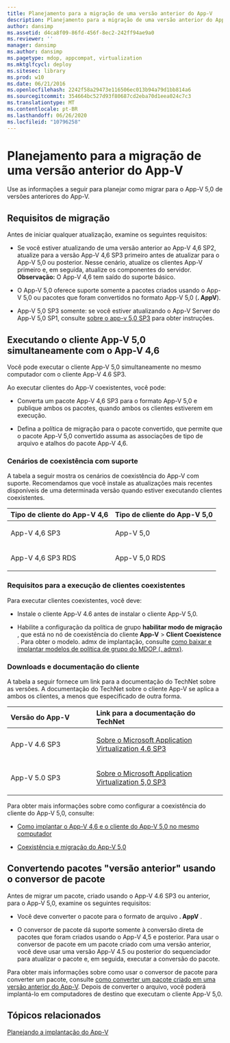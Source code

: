 ```yaml
---
title: Planejamento para a migração de uma versão anterior do App-V
description: Planejamento para a migração de uma versão anterior do App-V
author: dansimp
ms.assetid: d4ca8f09-86fd-456f-8ec2-242ff94ae9a0
ms.reviewer: ''
manager: dansimp
ms.author: dansimp
ms.pagetype: mdop, appcompat, virtualization
ms.mktglfcycl: deploy
ms.sitesec: library
ms.prod: w10
ms.date: 06/21/2016
ms.openlocfilehash: 2242f58a29473e116506ec013b94a79d1bb814a6
ms.sourcegitcommit: 354664bc527d93f80687cd2eba70d1eea024c7c3
ms.translationtype: MT
ms.contentlocale: pt-BR
ms.lasthandoff: 06/26/2020
ms.locfileid: "10796258"
---
```

# Planejamento para a migração de uma versão anterior do App-V


Use as informações a seguir para planejar como migrar para o App-V 5,0 de versões anteriores do App-V.

## Requisitos de migração


Antes de iniciar qualquer atualização, examine os seguintes requisitos:

-   Se você estiver atualizando de uma versão anterior ao App-V 4,6 SP2, atualize para a versão App-V 4,6 SP3 primeiro antes de atualizar para o App-V 5,0 ou posterior. Nesse cenário, atualize os clientes App-V primeiro e, em seguida, atualize os componentes do servidor.
**Observação:** O App-V 4,6 tem saído do suporte básico.

-   O App-V 5,0 oferece suporte somente a pacotes criados usando o App-V 5,0 ou pacotes que foram convertidos no formato App-V 5,0 (**. AppV**).

-   App-V 5,0 SP3 somente: se você estiver atualizando o App-V Server do App-V 5,0 SP1, consulte [sobre o app-v 5,0 SP3](about-app-v-50-sp3.md#bkmk-migrate-to-50sp3) para obter instruções.

## Executando o cliente App-V 5,0 simultaneamente com o App-V 4,6


Você pode executar o cliente App-V 5,0 simultaneamente no mesmo computador com o cliente App-V 4.6 SP3.

Ao executar clientes do App-V coexistentes, você pode:

-   Converta um pacote App-V 4,6 SP3 para o formato App-V 5,0 e publique ambos os pacotes, quando ambos os clientes estiverem em execução.

-   Defina a política de migração para o pacote convertido, que permite que o pacote App-V 5,0 convertido assuma as associações de tipo de arquivo e atalhos do pacote App-V 4,6.

### Cenários de coexistência com suporte

A tabela a seguir mostra os cenários de coexistência do App-V com suporte. Recomendamos que você instale as atualizações mais recentes disponíveis de uma determinada versão quando estiver executando clientes coexistentes.

<table>
<colgroup>
<col width="50%" />
<col width="50%" />
</colgroup>
<thead>
<tr class="header">
<th align="left">Tipo de cliente do App-V 4,6</th>
<th align="left">Tipo de cliente do App-V 5,0</th>
</tr>
</thead>
<tbody>
<tr class="odd">
<td align="left"><p>App-V 4,6 SP3</p></td>
<td align="left"><p>App-V 5,0</p></td>
</tr>
<tr class="even">
<td align="left"><p>App-V 4,6 SP3 RDS</p></td>
<td align="left"><p>App-V 5,0 RDS</p></td>
</tr>
</tbody>
</table>

 

### Requisitos para a execução de clientes coexistentes

Para executar clientes coexistentes, você deve:

-   Instale o cliente App-V 4.6 antes de instalar o cliente App-V 5,0.

-   Habilite a configuração da política de grupo **habilitar modo de migração** , que está no nó de coexistência do cliente **App-V** &gt; **Client Coexistence** . Para obter o modelo. admx de implantação, consulte [como baixar e implantar modelos de política de grupo do MDOP (. admx)](https://technet.microsoft.com/library/dn659707.aspx).

### Downloads e documentação do cliente

A tabela a seguir fornece um link para a documentação do TechNet sobre as versões. A documentação do TechNet sobre o cliente App-V se aplica a ambos os clientes, a menos que especificado de outra forma.

<table>
<colgroup>
<col width="33%" />
<col width="50%" />
</colgroup>
<thead>
<tr class="header">
<th align="left">Versão do App-V</th>
<th align="left">Link para a documentação do TechNet</th>
</tr>
</thead>
<tbody>
<tr class="odd">
<td align="left"><p>App-V 4.6 SP3</p></td>
<td align="left"><p><a href="https://technet.microsoft.com/library/dn511019.aspx" data-raw-source="[About Microsoft Application Virtualization 4.6 SP3](https://technet.microsoft.com/library/dn511019.aspx)">Sobre o Microsoft Application Virtualization 4.6 SP3</a></p></td>
</tr>
<tr class="even">
<td align="left"><p>App-V 5.0 SP3</p></td>
<td align="left"><p><a href="about-app-v-50-sp3.md" data-raw-source="[About Microsoft Application Virtualization 5.0 SP3](about-app-v-50-sp3.md)">Sobre o Microsoft Application Virtualization 5,0 SP3</a></p></td>
</tr>
</tbody>
</table>

 

Para obter mais informações sobre como configurar a coexistência do cliente do App-V 5,0, consulte:

-   [Como implantar o App-V 4,6 e o cliente do App-V 5,0 no mesmo computador](how-to-deploy-the-app-v-46-and-the-app-v--50-client-on-the-same-computer.md)

-   [Coexistência e migração do App-V 5,0](https://technet.microsoft.com/windows/jj835811.aspx)

## <a href="" id="converting--previous-version--packages-using-the-package-converter-"></a>Convertendo pacotes "versão anterior" usando o conversor de pacote


Antes de migrar um pacote, criado usando o App-V 4.6 SP3 ou anterior, para o App-V 5,0, examine os seguintes requisitos:

-   Você deve converter o pacote para o formato de arquivo **. AppV** .

-   O conversor de pacote dá suporte somente à conversão direta de pacotes que foram criados usando o App-V 4,5 e posterior. Para usar o conversor de pacote em um pacote criado com uma versão anterior, você deve usar uma versão App-V 4.5 ou posterior do sequenciador para atualizar o pacote e, em seguida, executar a conversão do pacote.

Para obter mais informações sobre como usar o conversor de pacote para converter um pacote, consulte [como converter um pacote criado em uma versão anterior do App-V](how-to-convert-a-package-created-in-a-previous-version-of-app-v.md). Depois de converter o arquivo, você poderá implantá-lo em computadores de destino que executam o cliente App-V 5,0.






## Tópicos relacionados


[Planejando a implantação do App-V](planning-to-deploy-app-v.md)

 

 





